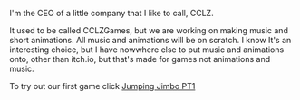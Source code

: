 I'm the CEO of a little company that I like to call, CCLZ.

It used to be called CCLZGames, but we are working on making music and short animations. All music and animations will be on scratch. I know It's an interesting choice, but I have nowwhere else to put music and animations onto, other than itch.io, but that's made for games not animations and music.

To try out our first game click <a href="https://cclzgamesitchio.itch.io/jumping-jimbo-part1" target="_blank">Jumping Jimbo PT1</a>
